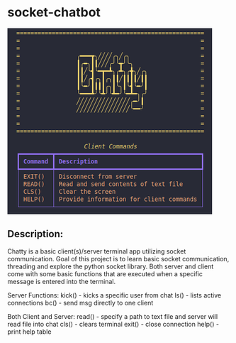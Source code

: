 # socket-chatbot
![](images/chatty.png)
## Description:
Chatty is a basic client(s)/server terminal app utilizing socket communication. Goal of this project is to learn basic socket communication, threading and explore the python socket library. Both server and client come with some basic functions that are executed when a specific message is entered into the terminal.

Server Functions:
kick() - kicks a specific user from chat
ls() - lists active connections
bc() - send msg directly to one client

Both Client and Server:
read() - specify a path to text file and server will read file into chat
cls() - clears terminal
exit() - close connection
help() - print help table


